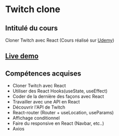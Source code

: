 # Twitch clone

## Intitulé du cours 

Cloner Twitch avec React (Cours réalisé sur [Udemy](https://www.udemy.com/course/cloner-twitch-avec-react/?src=sac&kw=twitch))

## [Live demo](https://timjn-twitch.netlify.app/)


## Compétences acquises

- Cloner Twitch avec React
- Utiliser des React Hooks(useState, useEffect)
- Coder de la dernière des façons avec React
- Travailler avec une API en React
- Découvrir l'API de Twitch
- React-router (Router + useLocation, useParams)
- Affichage conditionnel
- Faire du responsive en React (Navbar, etc..)
- Axios
